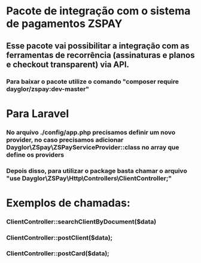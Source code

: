 # Pacote de integração com o sistema de pagamentos ZSPAY
###

## Esse pacote vai possibilitar a integração com as ferramentas de recorrência (assinaturas e planos e checkout transparent) via API.
###

###

### Para baixar o pacote utilize o comando "composer require dayglor/zspay:dev-master"
###

###

# Para Laravel
### No arquivo ./config/app.php precisamos definir um novo provider, no caso precisamos adicionar Dayglor\ZSpay\ZSPayServiceProvider::class no array que define os providers
###

###

###

### Depois disso, para utilizar o package basta chamar o arquivo "use Dayglor\ZSPay\Http\Controllers\ClientController;"
###

###

#  Exemplos de chamadas:
###

### ClientController::searchClientByDocument($data)
### ClientController::postClient($data); 
### ClientController::postCard($data); 
